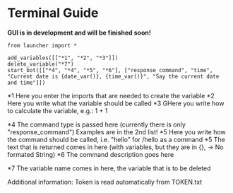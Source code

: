 # Terminal Guide
**GUI is in development and will be finished soon!**

```
from launcher import *

add_variables([["*1", "*2", "*3"]])
delete_variable("*7")
start_bot([["*4", "*4", "*5", "*6"], ["response_command", "time", "Current date is {date_var()}, {time_var()}", "Say the current date and time"]])
```

*1 Here you enter the imports that are needed to create the variable
*2 Here you write what the variable should be called
*3 GHere you write how to calculate the variable, e.g.: 1 + 1

*4 The command type is passed here (currently there is only "response_command") Examples are in the 2nd list!
*5 Here you write how the command should be called, i.e. "hello" for /hello as a command
*5 The text that is returned comes in here (with variables, but they are in {}, -> No formated String)
*6 The command description goes here

*7 The variable name comes in here, the variable that is to be deleted 

Additional information: Token is read automatically from TOKEN.txt
